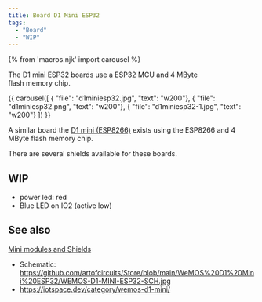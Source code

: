 ```yaml
---
title: Board D1 Mini ESP32
tags:
  - "Board"
  - "WIP"
---
```


{% from 'macros.njk' import carousel %}

The D1 mini ESP32 boards use a ESP32 MCU and 4 MByte flash memory chip.

{{ carousel([
  { "file": "d1miniesp32.jpg", "text": "w200"},
  { "file": "d1miniesp32.png", "text": "w200"},
  { "file": "d1miniesp32-1.jpg", "text": "w200"}
]) }}

A similar board the [D1 mini (ESP8266)](/boards/mini/d1mini.md) exists
using the ESP8266 and 4 MByte flash memory chip.

There are several shields available for these boards.

## WIP

* power led: red
* Blue LED on IO2 (active low)

## See also

[Mini modules and Shields](index.md)

* Schematic: <https://github.com/artofcircuits/Store/blob/main/WeMOS%20D1%20Mini%20ESP32/WEMOS-D1-MINI-ESP32-SCH.jpg>
* <https://iotspace.dev/category/wemos-d1-mini/>

<!-- ![d1mini pins](/boards/d1minipins.png) -->

